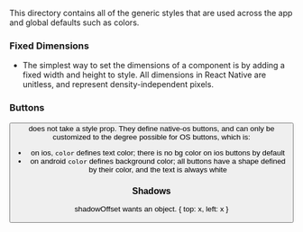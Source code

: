 This directory contains all of the generic styles that are used across the app and global defaults such as colors.

### Fixed Dimensions
- The simplest way to set the dimensions of a component is by adding a fixed width and height to style. All dimensions in React Native are unitless, and represent density-independent pixels.

### Buttons
<Button /> does not take a style prop. They define native-os buttons, and can only be customized to the degree possible for OS buttons, which is:
- on ios, `color` defines text color; there is no bg color on ios buttons by default
- on android `color` defines background color; all buttons have a shape defined by their color, and the text is always white

### Shadows
shadowOffset wants an object. { top: x, left: x }